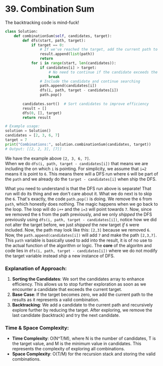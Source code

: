 # 39. Combination Sum

The backtracking code is mind-fuck! 

```python
class Solution:
    def combinationSum(self, candidates, target):
        def dfs(start, path, target):
            if target == 0:
                # If we've reached the target, add the current path to results
                result.append(list(path))
                return
            for i in range(start, len(candidates)):
                if candidates[i] > target:
                    # No need to continue if the candidate exceeds the target
                    break
                # Include the candidate and continue searching
                path.append(candidates[i])
                dfs(i, path, target - candidates[i])
                path.pop()
        
        candidates.sort()  # Sort candidates to improve efficiency
        result = []
        dfs(0, [], target)
        return result

# Example usage:
solution = Solution()
candidates = [2, 3, 6, 7]
target = 7
print("Combinations:", solution.combinationSum(candidates, target))
# Output: [[2, 2, 3], [7]]
```


We have the example above `[2, 3, 6, 7]`.    
When we do `dfs(i, path, target - candidates[i])` that means we are including
the on which `i` is pointing. For simplicity, we assume that `i=2` means it
is point to `6`. This means there will a DFS run where `6` will be part of the
`path` and we already do the `target - candidates[i]` when ship the DFS.    

What you need to understand is that the DFS run above is separate! That run
will do its thing and we don't care about it. What we do next is to skip the `6`.
That's exactly, the code `path.pop()` is doing. We remove the `6` from `path`,
which honestly does nothing. The magic happens when we go back to the loop.
The loop will do `i++` and the `i=3` will point towards `7`. 
Now, since we removed the `6` from the path previously, and we only *shipped* 
the DFS previously using `dfs(i, path, target - candidates[i])`, notice how we
did not alter the target before, we just *shipped* the new target *if* `6` were
included.
Now, the path may look like this: `[2,3]` because we removed `6`. Now, the 
`path.append(candidates[i])` will add `7` and make the path `[2,3,7]`. This `path`
variable is basically used to add into the result, it is of no use to the 
actual function of the algorithm or logic. The **core** of the algoritm and code
lies in `dfs(i, path, target - candidates[i])` where we do not modify the 
target variable instead *ship* a new instance of DFS.



### Explanation of Approach:

1. **Sorting the Candidates**: We sort the candidates array to enhance efficiency. This allows us to stop further exploration as soon as we encounter a candidate that exceeds the current target.
2. **Base Case**: If the target becomes zero, we add the current path to the results as it represents a valid combination.
3. **Backtracking**: We add a candidate to the current path and recursively explore further by reducing the target. After exploring, we remove the last candidate (backtrack) and try the next candidate.

### Time & Space Complexity:
- **Time Complexity**: O(N^T/M), where N is the number of candidates, T is the target value, and M is the minimum value in candidates. This represents the complexity of exploring all combinations.
- **Space Complexity**: O(T/M) for the recursion stack and storing the valid combinations.
